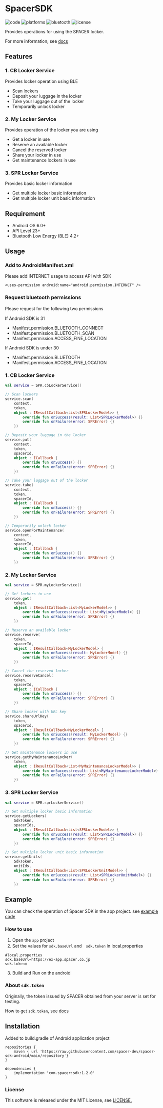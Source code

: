 # SpacerSDK

![code](https://img.shields.io/badge/kotlin-1.4.32-blue)
![platforms](https://img.shields.io/badge/android-6.0%2B-blue)
![bluetooth](https://img.shields.io/badge/bluetooth-4.2%2B-brightgreen)
![license](https://img.shields.io/github/license/spacer-dev/spacer-sdk-android)


Provides operations for using the SPACER locker.

For more information, see [docs](https://rogue-flight-1e9.notion.site/SPACER-API-5d3f6b8831be484e94497ac822099270)

## Features

### 1. CB Locker Service

Provides locker operation using BLE

- Scan lockers
- Deposit your luggage in the locker
- Take your luggage out of the locker
- Temporarily unlock locker

### 2. My Locker Service

Provides operation of the locker you are using

- Get a locker in use
- Reserve an available locker
- Cancel the reserved locker
- Share your locker in use
- Get maintenance lockers in use

### 3. SPR Locker Service

Provides basic locker information

- Get multiple locker basic information
- Get multiple locker unit basic information  
  
## Requirement

- Android OS 6.0+
- API Level 23+
- Bluetooth Low Energy (BLE) 4.2+

## Usage

### Add to AndroidManifest.xml

Please add INTERNET usage to access API with SDK

```
<uses-permission android:name="android.permission.INTERNET" />
```

### Request bluetooth permissions

Please request for the following two permissions　

If Android SDK is 31
  - Manifest.permission.BLUETOOTH_CONNECT
  - Manifest.permission.BLUETOOTH_SCAN
  - Manifest.permission.ACCESS_FINE_LOCATION

If Android SDK is under 30
  - Manifest.permission.BLUETOOTH
  - Manifest.permission.ACCESS_FINE_LOCATION


### 1. CB Locker Service

```kotlin
val service = SPR.cbLockerService()

// Scan lockers
service.scan(
    context,
    token,
    object : IResultCallback<List<SPRLockerModel>> {
        override fun onSuccess(result: List<SPRLockerModel>) {}
        override fun onFailure(error: SPRError) {}
    })

// Deposit your luggage in the locker
service.put(
    context,
    token,
    spacerId,
    object : ICallback {
        override fun onSuccess() {}
        override fun onFailure(error: SPRError) {}
    })

// Take your luggage out of the locker  
service.take(
    context,
    token,
    spacerId,
    object : ICallback {
        override fun onSuccess() {}
        override fun onFailure(error: SPRError) {}
    })

// Temporarily unlock locker
service.openForMaintenance(
    context,
    token,
    spacerId,
    object : ICallback {
        override fun onSuccess() {}
        override fun onFailure(error: SPRError) {}
    })

```

### 2. My Locker Service

```kotlin
val service = SPR.myLockerService()

// Get lockers in use
service.get(
    token,
    object : IResultCallback<List<MyLockerModel>> {
        override fun onSuccess(result: List<MyLockerModel>) {}
        override fun onFailure(error: SPRError) {}
    })

// Reserve an available locker
service.reserve(
    token,
    spacerId,
    object : IResultCallback<MyLockerModel> {
        override fun onSuccess(result: MyLockerModel) {}
        override fun onFailure(error: SPRError) {}
    })

// Cancel the reserved locker
service.reserveCancel(
    token,
    spacerId,
    object : ICallback {
        override fun onSuccess() {}
        override fun onFailure(error: SPRError) {}
    })

// Share locker with URL key
service.shareUrlKey(
    token,
    spacerId,
    object : IResultCallback<MyLockerModel> {
        override fun onSuccess(result: MyLockerModel) {}
        override fun onFailure(error: SPRError) {}
    })

// Get maintenance lockers in use
service.getMyMaintenanceLocker(
    token,
    object : IResultCallback<List<MyMaintenanceLockerModel>> {
        override fun onSuccess(result: List<MyMaintenanceLockerModel>) {}
        override fun onFailure(error: SPRError) {}
    })
```

### 3. SPR Locker Service

```kotlin
val service = SPR.sprLockerService()

// Get multiple locker basic information
service.getLockers(
    SdkToken,
    spacerIds,
    object : IResultCallback<List<SPRLockerModel>> {
        override fun onSuccess(result: List<SPRLockerModel>) {}
        override fun onFailure(error: SPRError) {}
    })        

// Get multiple locker unit basic information
service.getUnits(
    SdkToken,
    unitIds,
    object : IResultCallback<List<SPRLockerUnitModel>> {
        override fun onSuccess(result: List<SPRLockerUnitModel>) {}
        override fun onFailure(error: SPRError) {}
    })     
```

## Example

You can check the operation of Spacer SDK in the app project. see [example code](https://github.com/spacer-dev/spacer-sdk-android/tree/main/app)    

### How to use

1. Open the `app` project
2. Set the values for `sdk.baseUrl` and　`sdk.token` in local.properties  

```
#local.properties
sdk.baseUrl=https://ex-app.spacer.co.jp
sdk.token=
```

3. Build and Run on the android

### About `sdk.token`

Originally, the token issued by SPACER obtained from your server is set for testing.

How to get `sdk.token`, see [docs](https://rogue-flight-1e9.notion.site/SPACER-API-5d3f6b8831be484e94497ac822099270)


## Installation

Added to build.gradle of Android application project

```
repositories {
    maven { url 'https://raw.githubusercontent.com/spacer-dev/spacer-sdk-android/main/repository'}
}

dependencies {
    implementation 'com.spacer:sdk:1.2.0'  
} 
```

### License
This software is released under the MIT License, see [LICENSE.](https://github.com/spacer-dev/spacer-sdk-android/blob/main/LICENSE)
